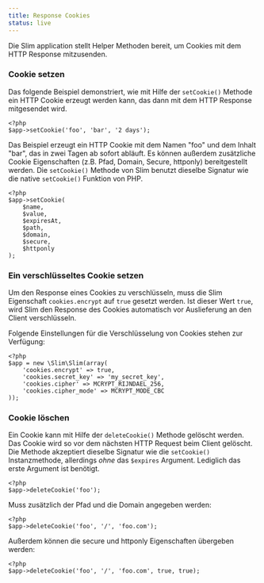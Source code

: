 ```yaml
---
title: Response Cookies
status: live
---
```


Die Slim application stellt Helper Methoden bereit, um Cookies mit dem HTTP Response mitzusenden.

### Cookie setzen

Das folgende Beispiel demonstriert, wie mit Hilfe der `setCookie()` Methode ein HTTP Cookie erzeugt werden kann,
das dann mit dem HTTP Response mitgesendet wird.

    <?php
    $app->setCookie('foo', 'bar', '2 days');

Das Beispiel erzeugt ein HTTP Cookie mit dem Namen "foo" und dem Inhalt "bar", das in zwei Tagen ab sofort abläuft.
Es können außerdem zusätzliche Cookie Eigenschaften (z.B. Pfad, Domain, Secure, httponly) bereitgestellt werden.
Die `setCookie()` Methode von Slim benutzt dieselbe Signatur wie die native `setCookie()` Funktion von PHP.

    <?php
    $app->setCookie(
        $name,
        $value,
        $expiresAt,
        $path,
        $domain,
        $secure,
        $httponly
    );

### Ein verschlüsseltes Cookie setzen

Um den Response eines Cookies zu verschlüsseln, muss die Slim Eigenschaft `cookies.encrypt` auf `true` gesetzt werden.
Ist dieser Wert `true`, wird Slim den Response des Cookies automatisch vor Auslieferung an den Client verschlüsseln.

Folgende Einstellungen für die Verschlüsselung von Cookies stehen zur Verfügung:

    <?php
    $app = new \Slim\Slim(array(
        'cookies.encrypt' => true,
        'cookies.secret_key' => 'my_secret_key',
        'cookies.cipher' => MCRYPT_RIJNDAEL_256,
        'cookies.cipher_mode' => MCRYPT_MODE_CBC
    ));

### Cookie löschen

Ein Cookie kann mit Hilfe der `deleteCookie()` Methode gelöscht werden. Das Cookie wird so vor dem nächsten HTTP Request
beim Client gelöscht. Die Methode akzeptiert dieselbe Signatur wie die `setCookie()` Instanzmethode, allerdings *ohne* das `$expires`
Argument. Lediglich das erste Argument ist benötigt.

    <?php
    $app->deleteCookie('foo');

Muss zusätzlich der Pfad und die Domain angegeben werden:

    <?php
    $app->deleteCookie('foo', '/', 'foo.com');

Außerdem können die secure und httponly Eigenschaften übergeben werden:	

    <?php
    $app->deleteCookie('foo', '/', 'foo.com', true, true);
